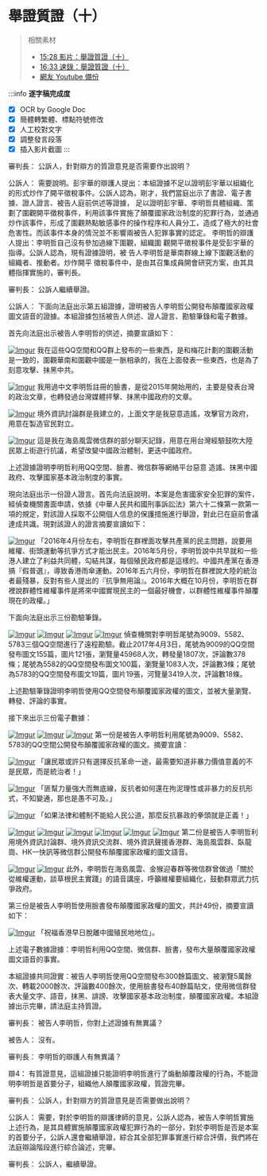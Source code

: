 舉證質證（十）
===

> 相關素材
> - [15:28 影片：舉證質證（十）](http://www.weibo.com/3960688335/FljVXsbsz?from=page_1001063960688335_profile&wvr=6&mod=weibotime)
> - [16:33 速錄：舉證質證（十）](http://www.weibo.com/3960688335/FlkmlBxMU?from=page_1001063960688335_profile&wvr=6&mod=weibotime)
> - [網友 Youtube 備份](https://www.youtube.com/watch?v=tlBIoFnVddw&list=PLiYVWrSWkXAZM-kYJs1XOst3ZgC8U7OVD&index=13)

:::info
**逐字稿完成度**

* [x] OCR by Google Doc
* [x] 簡體轉繁體、標點符號修改
* [x] 人工校對文字
* [x] 調整發言段落
* [x] 插入影片截圖
:::

審判長：
公訴人，針對辯方的質證意見是否需要作出說明？

公訴人：
需要說明。彭宇華的辯護人提出：本組證據不足以證明彭宇華以組織化的形式炒作了開平徵稅事件。公訴人認為，剛才，我們當庭出示了書證、電子書據、證人證言、被告人庭前供述等證據， 足以證明彭宇華、李明哲具體組織、策劃了圍觀開平徵稅事件，利用該事件實施了顛覆國家政治制度的犯罪行為，並通過炒作該事件，形成了圍觀熱點敏感事件的操作程序和人員分工，造成了極大的社會危害性。而該事件本身的情況並不影響兩被告人犯罪事實的認定。
李明哲的辯護人提出：李明哲自己沒有參加過線下圍觀，組織圍 觀開平徵稅事件是受彭宇華的指導。公訴人認為，現有證據證明，被 告人李明哲是華南群線上線下圍觀活動的組織者、推動者。炒作開平 徵稅事件中，是由其召集成員開會研究方案，由其具體指揮實施的，審判長。

審判長：
公訴人繼續舉證。

公訴人：
下面向法庭出示第五組證據，證明被告人李明哲公開發布顛覆國家政權圖文語音的證據。本組證據包括被告人供述、證人證言、勘驗筆錄和電子數據。

首先向法庭出示被告人李明哲的供述，摘要宣讀如下：

[![Imgur](https://i.imgur.com/bPI32Us.png)](https://youtu.be/tlBIoFnVddw?list=PLiYVWrSWkXAZM-kYJs1XOst3ZgC8U7OVD&t=113)
我在這些QQ空間和QQ群上發布的一些東西，是和梅花計劃的圍觀活動是一致的，圍觀華南和圍觀中國是一脈相承的，我在上面發表一些東西，也是為了刻意攻擊、抹黑中共。

[![Imgur](https://i.imgur.com/ag963B0.png)](https://youtu.be/tlBIoFnVddw?list=PLiYVWrSWkXAZM-kYJs1XOst3ZgC8U7OVD&t=119)
我用過中文李明哲註冊的臉書，是從2015年開始用的，主要是發表台灣的政治文章，也轉發過台灣媒體抨擊、抹黑中國政府的文章。

[![Imgur](https://i.imgur.com/6EOwu48.png)](https://youtu.be/tlBIoFnVddw?list=PLiYVWrSWkXAZM-kYJs1XOst3ZgC8U7OVD&t=132)
境外資訊討論群是我建立的，上面文字是我惡意造謠，攻擊官方政府，用意在製造官民對立。

[![Imgur](https://i.imgur.com/eNMzzsG.png)](https://youtu.be/tlBIoFnVddw?list=PLiYVWrSWkXAZM-kYJs1XOst3ZgC8U7OVD&t=141)
這是我在海島風雲微信群的部分聊天記錄，用意在用台灣經驗鼓吹大陸民眾上街遊行抗議，希望改變中國政治體制，更迭中國政府。

上述證據證明李明哲利用QQ空間、臉書、微信群等網絡平台惡意 造謠、抹黑中國政府、攻擊國家基本政治制度的事實。

現向法庭出示一份證人證言。首先向法庭說明，本案是危害國家安全犯罪的案件，經偵查機關書面申請，依據《中華人民共和國刑事訴訟法》第六十二條第一款第一項的規定，對該證人採取不公開個人信息的保護措施進行舉證，對此已在庭前會議達成共識。現對該證人的證言摘要宣讀如下：

[![Imgur](https://i.imgur.com/fWf6B51.png)](https://youtu.be/tlBIoFnVddw?list=PLiYVWrSWkXAZM-kYJs1XOst3ZgC8U7OVD&t=197)
「2016年4月份左右，李明哲在群裡面攻擊共產黨的民主問題，說要用維權、街頭運動等抗爭方式才能出民主。2016年5月份，李明哲說中共早就和一些港人建立了利益共同體，勾結共謀，每個殖民政府都是這樣的。中國共產黨在香港搞『假普選』，導致香港雨傘運動。2016年五六月份，李明哲在群裡說大陸的統治者最殘暴，反對有些人提出的『抗爭無用論』。2016年大概在10月份，李明哲在群裡說群體性維權事件是將來中國實現民主的一個最好機會，以群體性維權事件顛覆現在的政權。」

下面向法庭出示三份勘驗筆錄。

[![Imgur](https://i.imgur.com/J3SXSYj.png)](https://youtu.be/tlBIoFnVddw?list=PLiYVWrSWkXAZM-kYJs1XOst3ZgC8U7OVD&t=243)
[![Imgur](https://i.imgur.com/rxBr90I.png)](https://youtu.be/tlBIoFnVddw?list=PLiYVWrSWkXAZM-kYJs1XOst3ZgC8U7OVD&t=249)
[![Imgur](https://i.imgur.com/qr4Gzgt.png)](https://youtu.be/tlBIoFnVddw?list=PLiYVWrSWkXAZM-kYJs1XOst3ZgC8U7OVD&t=267)
[![Imgur](https://i.imgur.com/lLEmprg.png)](https://youtu.be/tlBIoFnVddw?list=PLiYVWrSWkXAZM-kYJs1XOst3ZgC8U7OVD&t=276)
偵查機關對李明哲尾號為9009、5582、5783三個QQ空間進行了遠程勘驗。截止2017年4月3日，尾號為9009的QQ空間發布圖文155篇，圖片121張，瀏覽量45968人次，轉發量1807次，評論數378條；尾號為5582的QQ空間發布圖文100篇，瀏覽量1083人次，評論數3條；尾號為5783的QQ空間發布圖文19篇，圖片19張，河覽量3419人次，評論數18條。

上述勘驗筆錄證明李明哲使用QQ空間發布顛覆國家政權的圖文，並被大量瀏覽、轉發、評論的事實。

接下來出示三份電子數據：

[![Imgur](https://i.imgur.com/ayPcvAp.png)](https://youtu.be/tlBIoFnVddw?list=PLiYVWrSWkXAZM-kYJs1XOst3ZgC8U7OVD&t=298)
[![Imgur](https://i.imgur.com/XbivCc3.png)](https://youtu.be/tlBIoFnVddw?list=PLiYVWrSWkXAZM-kYJs1XOst3ZgC8U7OVD&t=300)
[![Imgur](https://i.imgur.com/IaoNHlD.png)](https://youtu.be/tlBIoFnVddw?list=PLiYVWrSWkXAZM-kYJs1XOst3ZgC8U7OVD&t=301)
第一份是被告人李明哲利用尾號為9009、5582、5783的QQ空間公開發布顛覆國家政權的圖文。摘要宣讀：

[![Imgur](https://i.imgur.com/OabAczw.png)](https://youtu.be/tlBIoFnVddw?list=PLiYVWrSWkXAZM-kYJs1XOst3ZgC8U7OVD&t=306)
「讓民眾或許只有選擇反抗革命一途，最需要知道非暴力價值意義的不是民眾，而是統治者！」

[![Imgur](https://i.imgur.com/haFSK8X.png)](https://youtu.be/tlBIoFnVddw?list=PLiYVWrSWkXAZM-kYJs1XOst3ZgC8U7OVD&t=314)
「匪幫力量強大而無底線，反抗者如何還在拘泥理性或非暴力的反抗形式，不知變通，那也是愚不可及。」

[![Imgur](https://i.imgur.com/fqGzJgC.png)](https://youtu.be/tlBIoFnVddw?list=PLiYVWrSWkXAZM-kYJs1XOst3ZgC8U7OVD&t=324)
「如果法律和體制不能給人民公道，那麼反抗暴政的拳頭就是正義！」

[![Imgur](https://i.imgur.com/RlOl1aX.png)](https://youtu.be/tlBIoFnVddw?list=PLiYVWrSWkXAZM-kYJs1XOst3ZgC8U7OVD&t=331)
[![Imgur](https://i.imgur.com/IxgXqDQ.png)](https://youtu.be/tlBIoFnVddw?list=PLiYVWrSWkXAZM-kYJs1XOst3ZgC8U7OVD&t=335)
[![Imgur](https://i.imgur.com/2XGXq94.png)](https://youtu.be/tlBIoFnVddw?list=PLiYVWrSWkXAZM-kYJs1XOst3ZgC8U7OVD&t=337)
[![Imgur](https://i.imgur.com/44zxtIi.png)](https://youtu.be/tlBIoFnVddw?list=PLiYVWrSWkXAZM-kYJs1XOst3ZgC8U7OVD&t=339)
[![Imgur](https://i.imgur.com/r77mk19.png)](https://youtu.be/tlBIoFnVddw?list=PLiYVWrSWkXAZM-kYJs1XOst3ZgC8U7OVD&t=340)
[![Imgur](https://i.imgur.com/AgKz1GC.jpg)](https://youtu.be/tlBIoFnVddw?list=PLiYVWrSWkXAZM-kYJs1XOst3ZgC8U7OVD&t=341)
第二份是被告人李明哲利用境外資訊討論群、境外資訊交流群、境外資訊聲援香港群、海島風雲群、臥龍崗、HK一快訊等微信群公開發布顛覆國家政權的圖文語音。

[![Imgur](https://i.imgur.com/Zm70yPT.png)](https://youtu.be/tlBIoFnVddw?list=PLiYVWrSWkXAZM-kYJs1XOst3ZgC8U7OVD&t=347)
[![Imgur](https://i.imgur.com/GFZ9N4K.png)](https://youtu.be/tlBIoFnVddw?list=PLiYVWrSWkXAZM-kYJs1XOst3ZgC8U7OVD&t=349)
此外，李明哲在海島風雲、金猴迎春群等微信群曾做過「關於從維權運動，談草根民主實踐」的語音講座，呼籲維權要組織化，鼓動群眾武力抗爭政府。

第三份是被告人李明哲使用臉書發布顛覆國家政權的圖文，共計49份，摘要宣讀如下：

[![Imgur](https://i.imgur.com/21mo7fw.png)](https://youtu.be/tlBIoFnVddw?list=PLiYVWrSWkXAZM-kYJs1XOst3ZgC8U7OVD&t=363)
「祝福香港早日脫離中國殖民地地位」。

上述電子數據證據：李明哲利用QQ空間、微信群、臉書，發布大量顛覆國家政權圖文語音的事實。

本組證據共同證實：被告人李明哲使用QQ空間發布300餘篇圖文、被瀏覽5萬餘次、轉載2000餘次、評論數400餘次，使用臉書發布40餘篇貼文，使用微信群發表大量文字、語音，抹黑、誹謗、攻擊國家基本政治制度，顛覆國家政權。本組證據出示完畢，請法庭主持質證。

審判長：
被告人李明哲，你對上述證據有無異議？

被告人：
沒有。

審判長：
李明哲的辯護人有無異議？

辯4：
有質證意見，這組證據只能證明李明哲進行了煽動顛覆政權的行為，不能證明李明哲是首要分子，組織他人顛覆國家政權，質證完畢。

審判長：
公訴人，針對辯方的質證意見是否需要做出說明？

公訴人：
需要，對於李明哲的辯護律師的意見，公訴人認為，被告人李明哲實施上述行為，是其具體實施顛覆國家政權犯罪行為的一部分，對於李明哲是否是本案的首要分子，公訴人還會繼續舉證，綜合其全部犯罪事實進行綜合評價，我們將在法庭辯論階段進行綜合論述，完畢。

審判長：
公訴人，繼續舉證。